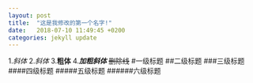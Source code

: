 ```yaml
---
layout: post
title:  "这是我修改的第一个名字!"
date:   2018-07-10 11:49:45 +0200
categories: jekyll update
---
```

1.*斜体*
2._斜体_
3.**粗体**
4.***加粗斜体***
~~删除线~~
#一级标题
##二级标题
###三级标题
####四级标题
#####五级标题
######六级标题